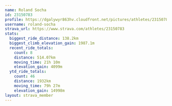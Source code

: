 ```yaml
---
name: Roland Socha
id: 23150783
profile: https://dgalywyr863hv.cloudfront.net/pictures/athletes/23150783/14745672/4/large.jpg
username: roland-socha
strava_url: https://www.strava.com/athletes/23150783
stats:
  biggest_ride_distance: 138.2km
  biggest_climb_elevation_gain: 1987.1m
  recent_ride_totals:
    count: 8
    distance: 514.07km
    moving_time: 21h 10m
    elevation_gain: 4099m
  ytd_ride_totals:
    count: 46
    distance: 1932km
    moving_time: 79h 27m
    elevation_gain: 14998m
layout: strava_member
--- 
```

